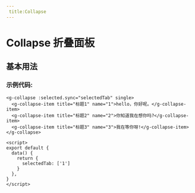 ```yaml
---
 title:Collapse
---
```

# Collapse 折叠面板

## 基本用法
<ClientOnly>
  <collapse-demo-1></collapse-demo-1>
</ClientOnly>

### 示例代码:
```vue
<g-collapse :selected.sync="selectedTab" single>
  <g-collapse-item title="标题1" name="1">hello，你好呢。</g-collapse-item>
  <g-collapse-item title="标题2" name="2">你知道我在想你吗?</g-collapse-item>
  <g-collapse-item title="标题3" name="3">我在等你呀!</g-collapse-item>
</g-collapse>

<script>
export default {
  data() {
    return {
      selectedTab: ['1']
    }
  },
}
</script>

```

